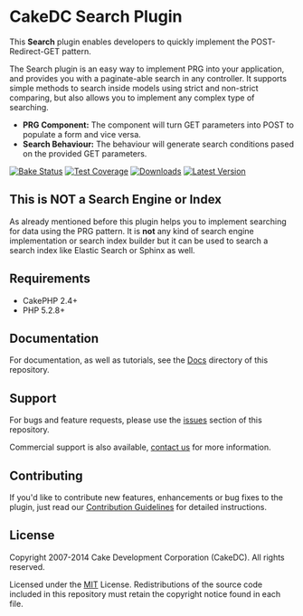 CakeDC Search Plugin
========================

This **Search** plugin enables developers to quickly implement the POST-Redirect-GET pattern.

The Search plugin is an easy way to implement PRG into your application, and provides you with a paginate-able search in any controller. It supports simple methods to search inside models using strict and non-strict comparing, but also allows you to implement any complex type of searching.

* **PRG Component:** The component will turn GET parameters into POST to populate a form and vice versa.
* **Search Behaviour:** The behaviour will generate search conditions pased on the provided GET parameters.

[![Bake Status](https://secure.travis-ci.org/CakeDC/search.png?branch=master)](http://travis-ci.org/CakeDC/search)
[![Test Coverage](https://coveralls.io/repos/CakeDC/search/badge.png?branch=master)](https://coveralls.io/r/CakeDC/search?branch=master)
[![Downloads](https://poser.pugx.org/CakeDC/search/d/total.png)](https://packagist.org/packages/CakeDC/search)
[![Latest Version](https://poser.pugx.org/CakeDC/search/v/stable.png)](https://packagist.org/packages/CakeDC/search)

This is NOT a Search Engine or Index
------------------------------------

As already mentioned before this plugin helps you to implement searching for data using the PRG pattern. It is **not** any kind of search engine implementation or search index builder but it can be used to search a search index like Elastic Search or Sphinx as well.

Requirements
------------

* CakePHP 2.4+
* PHP 5.2.8+

Documentation
-------------

For documentation, as well as tutorials, see the [Docs](Docs/Home.md) directory of this repository.

Support
-------

For bugs and feature requests, please use the [issues](https://github.com/CakeDC/search/issues) section of this repository. 

Commercial support is also available, [contact us](http://cakedc.com/contact) for more information.

Contributing
------------

If you'd like to contribute new features, enhancements or bug fixes to the plugin, just read our [Contribution Guidelines](http://cakedc.com/plugins) for detailed instructions.

License
-------

Copyright 2007-2014 Cake Development Corporation (CakeDC). All rights reserved.

Licensed under the [MIT](http://www.opensource.org/licenses/mit-license.php) License. Redistributions of the source code included in this repository must retain the copyright notice found in each file.